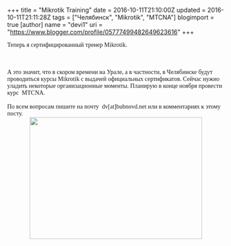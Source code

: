 +++
title = "Mikrotik Training"
date = 2016-10-11T21:10:00Z
updated = 2016-10-11T21:11:28Z
tags = ["Челябинск", "Mikrotik", "MTCNA"]
blogimport = true 
[author]
	name = "devi1"
	uri = "https://www.blogger.com/profile/05777499482649623616"
+++

<span style="font-family: , &quot;blinkmacsystemfont&quot; , &quot;roboto&quot; , &quot;open sans&quot; , &quot;helvetica neue&quot; , sans-serif;"><span style="background-color: white; font-family: &quot;georgia&quot; , &quot;times new roman&quot; , serif;">Теперь я сертифицированный тренер Mikrotik.</span></span><br /><span style="font-family: , &quot;blinkmacsystemfont&quot; , &quot;roboto&quot; , &quot;open sans&quot; , &quot;helvetica neue&quot; , sans-serif;"><span style="background-color: white; font-family: &quot;georgia&quot; , &quot;times new roman&quot; , serif;"><br /></span></span><br /><div><span style="font-family: , &quot;blinkmacsystemfont&quot; , &quot;roboto&quot; , &quot;open sans&quot; , &quot;helvetica neue&quot; , sans-serif;"><span style="background-color: white; font-family: &quot;georgia&quot; , &quot;times new roman&quot; , serif;">А это значит, что в скором времени на Урале, а в частности, в Челябинске будут проводиться курсы Mikrotik с выдачей официальных сертификатов. Сейчас нужно уладить некоторые организационные моменты. Планирую в конце ноября провести курс &nbsp;MTCNA.</span></span></div><div><span style="font-family: , &quot;blinkmacsystemfont&quot; , &quot;roboto&quot; , &quot;open sans&quot; , &quot;helvetica neue&quot; , sans-serif;"><span style="background-color: white; font-family: &quot;georgia&quot; , &quot;times new roman&quot; , serif;"><br /></span></span></div><div><span style="font-family: , &quot;blinkmacsystemfont&quot; , &quot;roboto&quot; , &quot;open sans&quot; , &quot;helvetica neue&quot; , sans-serif;"><span style="background-color: white; font-family: &quot;georgia&quot; , &quot;times new roman&quot; , serif;">По всем вопросам пишите на почту &nbsp;dv[at]bubnovd.net или в комментариях к этому посту.</span></span><br /><div class="separator" style="clear: both; text-align: center;"><a href="https://4.bp.blogspot.com/-3ysBowbtTDA/V_222FTmhlI/AAAAAAAAAyw/viwdj1uqCwIKcXFQ0mOnTkkTMsf6wUcWQCLcB/s1600/TR0418.jpg" imageanchor="1" style="margin-left: 1em; margin-right: 1em;"><img border="0" height="282" src="https://4.bp.blogspot.com/-3ysBowbtTDA/V_222FTmhlI/AAAAAAAAAyw/viwdj1uqCwIKcXFQ0mOnTkkTMsf6wUcWQCLcB/s400/TR0418.jpg" width="400" /></a></div><span style="font-family: , &quot;blinkmacsystemfont&quot; , &quot;roboto&quot; , &quot;open sans&quot; , &quot;helvetica neue&quot; , sans-serif;"><span style="background-color: white; font-family: inherit;"><br /></span></span></div>
